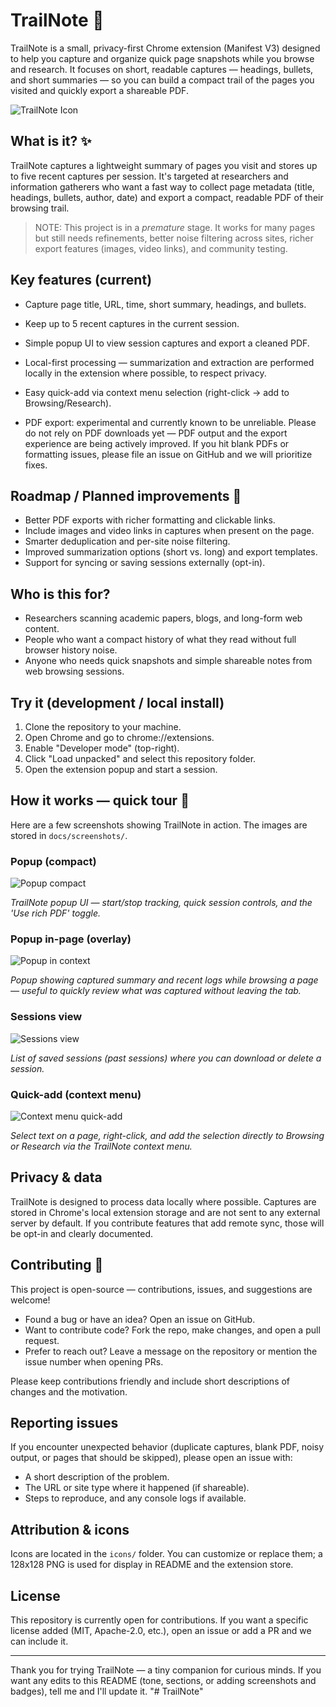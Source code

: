 # TrailNote 🔖

TrailNote is a small, privacy-first Chrome extension (Manifest V3) designed to help you capture and organize quick page snapshots while you browse and research. It focuses on short, readable captures — headings, bullets, and short summaries — so you can build a compact trail of the pages you visited and quickly export a shareable PDF.

![TrailNote Icon](icons/icon-128.png)

## What is it? ✨

TrailNote captures a lightweight summary of pages you visit and stores up to five recent captures per session. It's targeted at researchers and information gatherers who want a fast way to collect page metadata (title, headings, bullets, author, date) and export a compact, readable PDF of their browsing trail.

> NOTE: This project is in a *premature* stage. It works for many pages but still needs refinements, better noise filtering across sites, richer export features (images, video links), and community testing.

## Key features (current)

- Capture page title, URL, time, short summary, headings, and bullets.
- Keep up to 5 recent captures in the current session.
- Simple popup UI to view session captures and export a cleaned PDF.
- Local-first processing — summarization and extraction are performed locally in the extension where possible, to respect privacy.
- Easy quick-add via context menu selection (right-click → add to Browsing/Research).

- PDF export: experimental and currently known to be unreliable. Please do not rely on PDF downloads yet — PDF output and the export experience are being actively improved. If you hit blank PDFs or formatting issues, please file an issue on GitHub and we will prioritize fixes.

## Roadmap / Planned improvements 🚀

- Better PDF exports with richer formatting and clickable links.
- Include images and video links in captures when present on the page.
- Smarter deduplication and per-site noise filtering.
- Improved summarization options (short vs. long) and export templates.
- Support for syncing or saving sessions externally (opt-in).

## Who is this for?

- Researchers scanning academic papers, blogs, and long-form web content.
- People who want a compact history of what they read without full browser history noise.
- Anyone who needs quick snapshots and simple shareable notes from web browsing sessions.

## Try it (development / local install)

1. Clone the repository to your machine.
2. Open Chrome and go to chrome://extensions.
3. Enable "Developer mode" (top-right).
4. Click "Load unpacked" and select this repository folder.
5. Open the extension popup and start a session.

## How it works — quick tour 🧭

Here are a few screenshots showing TrailNote in action. The images are stored in `docs/screenshots/`.

### Popup (compact)
![Popup compact](docs/screenshots/popup%20image.png)

*TrailNote popup UI — start/stop tracking, quick session controls, and the 'Use rich PDF' toggle.*

### Popup in-page (overlay)
![Popup in context](docs/screenshots/working%20image%20with%20summary.jpg)

*Popup showing captured summary and recent logs while browsing a page — useful to quickly review what was captured without leaving the tab.*

### Sessions view
![Sessions view](docs/screenshots/session%20stored%20image.png)

*List of saved sessions (past sessions) where you can download or delete a session.*

### Quick-add (context menu)
![Context menu quick-add](docs/screenshots/right%20click%20image.png)

*Select text on a page, right-click, and add the selection directly to Browsing or Research via the TrailNote context menu.*

## Privacy & data

TrailNote is designed to process data locally where possible. Captures are stored in Chrome's local extension storage and are not sent to any external server by default. If you contribute features that add remote sync, those will be opt-in and clearly documented.

## Contributing 🤝

This project is open-source — contributions, issues, and suggestions are welcome!

- Found a bug or have an idea? Open an issue on GitHub.
- Want to contribute code? Fork the repo, make changes, and open a pull request.
- Prefer to reach out? Leave a message on the repository or mention the issue number when opening PRs.

Please keep contributions friendly and include short descriptions of changes and the motivation.

## Reporting issues

If you encounter unexpected behavior (duplicate captures, blank PDF, noisy output, or pages that should be skipped), please open an issue with:

- A short description of the problem.
- The URL or site type where it happened (if shareable).
- Steps to reproduce, and any console logs if available.

## Attribution & icons

Icons are located in the `icons/` folder. You can customize or replace them; a 128x128 PNG is used for display in README and the extension store.

## License

This repository is currently open for contributions. If you want a specific license added (MIT, Apache-2.0, etc.), open an issue or add a PR and we can include it.

---

Thank you for trying TrailNote — a tiny companion for curious minds. If you want any edits to this README (tone, sections, or adding screenshots and badges), tell me and I'll update it.
"# TrailNote" 

